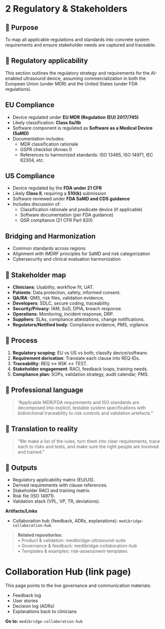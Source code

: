 # 2 Regulatory & Stakeholders

## 🎯 Purpose
To map all applicable regulations and standards into concrete system requirements and ensure stakeholder needs are captured and traceable.

## 📜 Regulatory applicability
This section outlines the regulatory strategy and requirements for the AI-enabled ultrasound device, assuming commercialization in both the European Union (under MDR) and the United States (under FDA regulations).

## EU Compliance

- Device regulated under **EU MDR (Regulation (EU) 2017/745)**
- Likely classification: **Class IIa/IIb**
- Software component is regulated as **Software as a Medical Device (SaMD)**
- Documentation includes:
  - MDR classification rationale
  - GSPR checklist (Annex I)
  - References to harmonized standards: ISO 13485, ISO 14971, IEC 62304, etc.

## US Compliance

- Device regulated by the **FDA under 21 CFR**
- Likely **Class II**, requiring a **510(k)** submission
- Software reviewed under **FDA SaMD and CDS guidance**
- Includes discussion of:
  - Classification rationale and predicate device (if applicable)
  - Software documentation (per FDA guidance)
  - QSR compliance (21 CFR Part 820)

## Bridging and Harmonization

- Common standards across regions
- Alignment with IMDRF principles for SaMD and risk categorization
- Cybersecurity and clinical evaluation harmonization

## 👥 Stakeholder map
- **Clinicians**: Usability, workflow fit, UAT.
- **Patients**: Data protection, safety, informed consent.
- **QA/RA**: QMS, risk files, validation evidence.
- **Developers**: SDLC, secure coding, traceability.
- **Security/Privacy**: IAM, SoD, DPIA, breach response.
- **Operations**: Monitoring, incident response, DRP.
- **Suppliers**: SLAs, compliance attestations, change notifications.
- **Regulators/Notified body**: Compliance evidence, PMS, vigilance.

## 🔄 Process
1. **Regulatory scoping**: EU vs US vs both; classify device/software.
2. **Requirement derivation**: Translate each clause into REQ‑IDs.
3. **Traceability**: REQ ↔ RSK ↔ TEST.
4. **Stakeholder engagement**: RACI, feedback loops, training needs.
5. **Compliance plan**: SOPs, validation strategy, audit calendar, PMS.

## 🧠 Professional language
> “Applicable MDR/FDA requirements and ISO standards are decomposed into explicit, testable system specifications with bidirectional traceability to risk controls and validation artefacts.”

## 💬 Translation to reality
> “We make a list of the rules, turn them into clear requirements, trace each to risks and tests, and make sure the right people are involved and trained.”

## 📁 Outputs
- Regulatory applicability matrix (EU/US).
- Derived requirements with clause references.
- Stakeholder RACI and training matrix.
- Risk file (ISO 14971).
- Validation stack (VPL, VP, TR, deviations).


**Artifacts/Links**  
- Collaboration hub (feedback, ADRs, explanations): `medibridge-collaboration-hub`  

> **Related repositories:**  
> • Product & validation: medibridge-ultrasound-suite  
> • Governance & feedback: medibridge-collaboration-hub  
> • Templates & examples: risk-assessment-templates

# Collaboration Hub (link page)

This page points to the live governance and communication materials:
- Feedback log  
- User stories  
- Decision log (ADRs)  
- Explanations back to clinicians

**Go to:** `medibridge-collaboration-hub`
